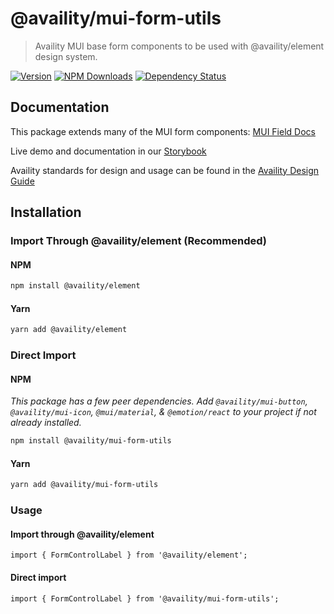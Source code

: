 # @availity/mui-form-utils

> Availity MUI base form components to be used with @availity/element design system.

[![Version](https://img.shields.io/npm/v/@availity/mui-form-utils.svg?style=for-the-badge)](https://www.npmjs.com/package/@availity/mui-form-utils)
[![NPM Downloads](https://img.shields.io/npm/dt/@availity/mui-form-utils.svg?style=for-the-badge)](https://www.npmjs.com/package/@availity/mui-form-utils)
[![Dependency Status](https://img.shields.io/librariesio/release/npm/@availity/mui-form-utils?style=for-the-badge)](https://github.com/Availity/element/blob/main/packages/mui-form-utils/package.json)

## Documentation

This package extends many of the MUI form components: [MUI Field Docs](https://mui.com/material-ui/react-text-field/)

Live demo and documentation in our [Storybook](https://availity.github.io/element/?path=/docs/form-components-form-utils-introduction--docs)

Availity standards for design and usage can be found in the [Availity Design Guide](https://design.availity.com/2e36e50c7)

## Installation

### Import Through @availity/element (Recommended)

#### NPM

```bash
npm install @availity/element
```

#### Yarn

```bash
yarn add @availity/element
```

### Direct Import

#### NPM

_This package has a few peer dependencies. Add `@availity/mui-button`, `@availity/mui-icon`, `@mui/material`, & `@emotion/react` to your project if not already installed._

```bash
npm install @availity/mui-form-utils
```

#### Yarn

```bash
yarn add @availity/mui-form-utils
```

### Usage

#### Import through @availity/element

```tsx
import { FormControlLabel } from '@availity/element';
```

#### Direct import

```tsx
import { FormControlLabel } from '@availity/mui-form-utils';
```
